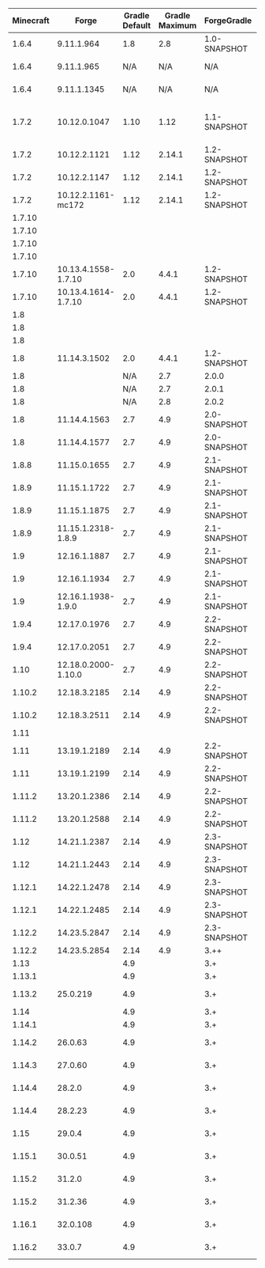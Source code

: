 | Minecraft |        Forge        | Gradle Default | Gradle Maximum | ForgeGradle  | Mappings Default  | Mappings Maximum  | MCP  | Java Minimum | Java Maximum |  Promotion  | Notes |
| --------- | ------------------- | -------------- | -------------- | ------------ | ----------------- | ----------------- | ---- | ------------ | ------------ | ----------- | ----- |
| 1.6.4     | 9.11.1.964          | 1.8            | 2.8            | 1.0-SNAPSHOT | N/A               | N/A               | 8.11 | 6            | 8            |             | Requires Java 7 to setupDecompWorkspace |
| 1.6.4     | 9.11.1.965          | N/A            | N/A            | N/A          | N/A               | N/A               | 8.11 | 6            | 8            |             | Use Scala 1.10.2, Patch Failures |
| 1.6.4     | 9.11.1.1345         | N/A            | N/A            | N/A          | N/A               | N/A               | 8.11 | 6            | 8            | LB/RB       | Use Scala 1.10.2, Patch Failures |
| 1.7.2     | 10.12.0.1047        | 1.10           | 1.12           | 1.1-SNAPSHOT | N/A               | N/A               | 9.03 | 6            | 8            |             | Requires Java 7 to setupDecompWorkspace, Last 1.7.2 version for FG1.1 |
| 1.7.2     | 10.12.2.1121        | 1.12           | 2.14.1         | 1.2-SNAPSHOT | N/A               | N/A               | 9.03 | 6            | 8            | RB          |       |
| 1.7.2     | 10.12.2.1147        | 1.12           | 2.14.1         | 1.2-SNAPSHOT | N/A               | N/A               | 9.03 | 6            | 8            | LB          |       |
| 1.7.2     | 10.12.2.1161-mc172  | 1.12           | 2.14.1         | 1.2-SNAPSHOT | N/A               | N/A               | 9.03 | 6            | 8            |             | Newer than LB |
| 1.7.10    |                     |                |                |              |                   | stable_8          | 9.08 | 6            | 8            | Mappings    |       |
| 1.7.10    |                     |                |                |              |                   | stable_9          | 9.08 | 6            | 8            | Mappings    |       |
| 1.7.10    |                     |                |                |              |                   | stable_10         | 9.08 | 6            | 8            | Mappings    |       |
| 1.7.10    |                     |                |                |              |                   | stable_11         | 9.08 | 6            | 8            | Mappings    |       |
| 1.7.10    | 10.13.4.1558-1.7.10 | 2.0            | 4.4.1          | 1.2-SNAPSHOT | Unspecified       | stable_12         | 9.08 | 6            | 8            | RB          |       |
| 1.7.10    | 10.13.4.1614-1.7.10 | 2.0            | 4.4.1          | 1.2-SNAPSHOT | Unspecified       | stable_12         | 9.08 | 6            | 8            | LB          |       |
| 1.8       |                     |                |                |              |                   | stable_15         | 9.10 | 6            | 8            | Mappings    |       |
| 1.8       |                     |                |                |              |                   | stable_16         | 9.10 | 6            | 8            | Mappings    |       |
| 1.8       |                     |                |                |              |                   | stable_17         | 9.10 | 6            | 8            | Mappings    |       |
| 1.8       | 11.14.3.1502        | 2.0            | 4.4.1          | 1.2-SNAPSHOT | snapshot_20141130 | stable_18         | 9.10 | 6            | 8            |             | Last 1.8 version for FG1.2 & Seperate FML |
| 1.8       |                     | N/A            | 2.7            | 2.0.0        |                   |                   | 9.10 | 6            | 8            | ForgeGradle |       |
| 1.8       |                     | N/A            | 2.7            | 2.0.1        |                   |                   | 9.10 | 6            | 8            | ForgeGradle |       |
| 1.8       |                     | N/A            | 2.8            | 2.0.2        |                   |                   | 9.10 | 6            | 8            | ForgeGradle |       |
| 1.8       | 11.14.4.1563        | 2.7            | 4.9            | 2.0-SNAPSHOT | snapshot_20141130 | stable_18         | 9.10 | 6            | 8            | RB          |       |
| 1.8       | 11.14.4.1577        | 2.7            | 4.9            | 2.0-SNAPSHOT | snapshot_20141130 | stable_18         | 9.10 | 6            | 8            | LB          |       |
| 1.8.8     | 11.15.0.1655        | 2.7            | 4.9            | 2.1-SNAPSHOT | snapshot_20151122 | stable_20         | 9.18 | 6            | 8            | LB          | No 1.8.8 RB |
| 1.8.9     | 11.15.1.1722        | 2.7            | 4.9            | 2.1-SNAPSHOT | stable_20         | stable_22         | 9.19 | 6            | 8            | RB          |       |
| 1.8.9     | 11.15.1.1875        | 2.7            | 4.9            | 2.1-SNAPSHOT | stable_20         | stable_22         | 9.19 | 6            | 8            |             |       |
| 1.8.9     | 11.15.1.2318-1.8.9  | 2.7            | 4.9            | 2.1-SNAPSHOT | stable_20         | stable_22         | 9.19 | 6            | 8            | LB          |       |
| 1.9       | 12.16.1.1887        | 2.7            | 4.9            | 2.1-SNAPSHOT | snapshot_20160312 | stable_24         | 9.24 | 6            | 8            | RB          |       |
| 1.9       | 12.16.1.1934        | 2.7            | 4.9            | 2.1-SNAPSHOT | snapshot_20160312 | stable_24         | 9.24 | 6            | 8            |             |       |
| 1.9       | 12.16.1.1938-1.9.0  | 2.7            | 4.9            | 2.1-SNAPSHOT | snapshot_20160312 | stable_24         | 9.24 | 6            | 8            |             | No 1.9 LB |
| 1.9.4     | 12.17.0.1976        | 2.7            | 4.9            | 2.2-SNAPSHOT | snapshot_20160518 | stable_26         | 9.28 | 6            | 8            | RB          |       |
| 1.9.4     | 12.17.0.2051        | 2.7            | 4.9            | 2.2-SNAPSHOT | snapshot_20160518 | stable_26         | 9.28 | 6            | 8            | LB          |       |
| 1.10      | 12.18.0.2000-1.10.0 | 2.7            | 4.9            | 2.2-SNAPSHOT | snapshot_20160518 | stable_26         | 9.31 | 6            | 8            | LB          | No 1.10 RB |
| 1.10.2    | 12.18.3.2185        | 2.14           | 4.9            | 2.2-SNAPSHOT | snapshot_20161111 | stable_29         | 9.31 | 6            | 8            | RB          |       |
| 1.10.2    | 12.18.3.2511        | 2.14           | 4.9            | 2.2-SNAPSHOT | snapshot_20161111 | stable_29         | 9.31 | 6            | 8            | LB          |       |
| 1.11      |                     |                |                |              |                   | stable_31         | 9.35 | 6            | 8            | Mappings    |       |
| 1.11      | 13.19.1.2189        | 2.14           | 4.9            | 2.2-SNAPSHOT | snapshot_20161111 | stable_32         | 9.35 | 6            | 8            | RB          |       |
| 1.11      | 13.19.1.2199        | 2.14           | 4.9            | 2.2-SNAPSHOT | snapshot_20161220 | stable_32         | 9.35 | 6            | 8            | LB          |       |
| 1.11.2    | 13.20.1.2386        | 2.14           | 4.9            | 2.2-SNAPSHOT | snapshot_20161220 | stable_32         | 9.37 | 6            | 8            | RB          |       |
| 1.11.2    | 13.20.1.2588        | 2.14           | 4.9            | 2.2-SNAPSHOT | snapshot_20161220 | stable_32         | 9.37 | 6            | 8            | LB          |       |
| 1.12      | 14.21.1.2387        | 2.14           | 4.9            | 2.3-SNAPSHOT | snapshot_20170624 | stable_39         | 9.40 | 6            | 8            | RB          |       |
| 1.12      | 14.21.1.2443        | 2.14           | 4.9            | 2.3-SNAPSHOT | snapshot_20170624 | stable_39         | 9.40 | 6            | 8            | LB          |       |
| 1.12.1    | 14.22.1.2478        | 2.14           | 4.9            | 2.3-SNAPSHOT | snapshot_20170624 | stable_39         | 9.41 | 6            | 8            | RB          |       |
| 1.12.1    | 14.22.1.2485        | 2.14           | 4.9            | 2.3-SNAPSHOT | snapshot_20170624 | stable_39         | 9.41 | 6            | 8            | LB          |       |
| 1.12.2    | 14.23.5.2847        | 2.14           | 4.9            | 2.3-SNAPSHOT | snapshot_20171003 | stable_39         | 9.42 | 6            | 8            | Last FG2    |       |
| 1.12.2    | 14.23.5.2854        | 2.14           | 4.9            | 3.++         | snapshot_20171003 | stable_39         | 9.42 | 6            | 8            | LB,RB       |       |
| 1.13   |          | 4.9 |     | 3.+ |                          | stable_43                | 9.xx | 8 | 8 |    | |
| 1.13.1 |          | 4.9 |     | 3.+ |                          | stable_45                | 9.xx | 8 | 8 |    | |
| 1.13.2 | 25.0.219 | 4.9 |     | 3.+ | snapshot_20180921-1.13   | stable_47                | 9.xx | 8 | 8 | LB | |
| 1.14   |          | 4.9 |     | 3.+ |                          | stable_49                | 9.xx | 8 | 8 |    | |
| 1.14.1 |          | 4.9 |     | 3.+ |                          | stable_51                | 9.xx | 8 | 8 |    | |
| 1.14.2 | 26.0.63  | 4.9 |     | 3.+ | snapshot_20190621-1.14.2 | stable_53                | 9.xx | 8 | 8 | LB | |
| 1.14.3 | 27.0.60  | 4.9 |     | 3.+ | snapshot_20190719-1.14.3 | stable_56                | 9.xx | 8 | 8 | LB | |
| 1.14.4 | 28.2.0   | 4.9 |     | 3.+ | snapshot_20190719-1.14.3 | stable_58                | 9.xx | 8 | 8 | RB | |
| 1.14.4 | 28.2.23  | 4.9 |     | 3.+ | snapshot_20190719-1.14.3 | stable_58                | 9.xx | 8 | 8 | LB | |
| 1.15   | 29.0.4   | 4.9 |     | 3.+ | snapshot_20190719-1.14.3 | stable_60                | 9.xx | 8 | 8 | LB | |
| 1.15.1 | 30.0.51  | 4.9 |     | 3.+ | snapshot_20190719-1.14.3 | snapshot_20200819-1.15.1 | 9.xx | 8 | 8 | LB | |
| 1.15.2 | 31.2.0   | 4.9 |     | 3.+ | snapshot_20190719-1.14.3 | snapshot_20200819-1.15.1 | 9.xx | 8 | 8 | RB | |
| 1.15.2 | 31.2.36  | 4.9 |     | 3.+ | snapshot_20190719-1.14.3 | snapshot_20200819-1.15.1 | 9.xx | 8 | 8 | LB | |
| 1.16.1 | 32.0.108 | 4.9 |     | 3.+ | snapshot_20190719-1.14.3 | snapshot_20200819-1.15.1 | 9.xx | 8 | 8 | LB | |
| 1.16.2 | 33.0.7   | 4.9 |     | 3.+ | snapshot_20190719-1.14.3 | snapshot_20200819-1.15.1 | 9.xx | 8 | 8 | LB | |
